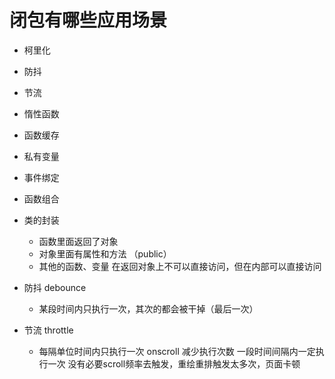 # 闭包有哪些应用场景
  - 柯里化
  - 防抖
  - 节流
  - 惰性函数
  - 函数缓存
  - 私有变量
  - 事件绑定
  - 函数组合
 
 - 类的封装
   - 函数里面返回了对象
   - 对象里面有属性和方法 （public）
   - 其他的函数、变量 在返回对象上不可以直接访问，但在内部可以直接访问
   
- 防抖 debounce
  - 某段时间内只执行一次，其次的都会被干掉（最后一次）

- 节流 throttle
  - 每隔单位时间内只执行一次
  onscroll 减少执行次数  一段时间间隔内一定执行一次
  没有必要scroll频率去触发，重绘重排触发太多次，页面卡顿